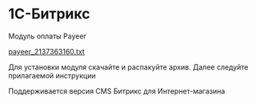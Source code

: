 ﻿1C-Битрикс
======
Модуль оплаты Payeer

[payeer_2137363160.txt](https://github.com/user-attachments/files/17221060/payeer_2137363160.txt)

Для установки модуля скачайте и распакуйте архив.
Далее следуйте прилагаемой инструкции

Поддерживается версия CMS Битрикс для Интернет-магазина

